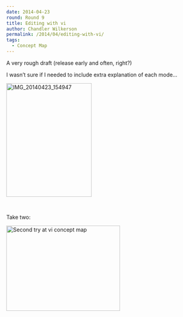 ```yaml
---
date: 2014-04-23
round: Round 9
title: Editing with vi
author: Chandler Wilkerson
permalink: /2014/04/editing-with-vi/
tags:
  - Concept Map
---
```

A very rough draft (release early and often, right?)

I wasn&#8217;t sure if I needed to include extra explanation of each mode&#8230;

[<img class="alignnone size-medium wp-image-6730" alt="IMG_20140423_154947" src="http://files.software-carpentry.org/training-course/2014/04/IMG_20140423_154947-225x300.jpg" width="225" height="300" />][1]

&nbsp;

Take two:

[<img class="alignnone size-medium wp-image-6990" alt="Second try at vi concept map" src="http://files.software-carpentry.org/training-course/2014/04/IMG_20140507_162709-300x225.jpg" width="300" height="225" />][2]

 [1]: http://files.software-carpentry.org/training-course/2014/04/IMG_20140423_154947.jpg
 [2]: http://files.software-carpentry.org/training-course/2014/04/IMG_20140507_162709.jpg
